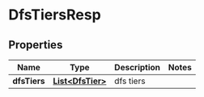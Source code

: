 # DfsTiersResp

## Properties
Name | Type | Description | Notes
------------ | ------------- | ------------- | -------------
**dfsTiers** | [**List&lt;DfsTier&gt;**](DfsTier.md) | dfs tiers | 

